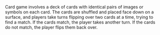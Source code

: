  Card game involves a deck of cards with identical pairs of images or symbols on each card. The cards are shuffled and placed face down on a surface, and players take turns flipping over two cards at a time, trying to find a match. If the cards match, the player takes another turn. If the cards do not match, the player flips them back over.
